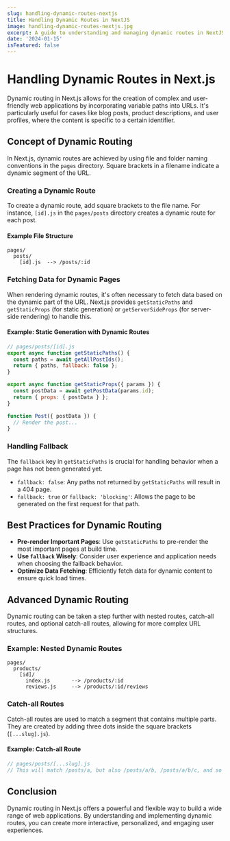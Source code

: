 ```yaml
---
slug: handling-dynamic-routes-nextjs
title: Handling Dynamic Routes in NextJS
image: handling-dynamic-routes-nextjs.jpg
excerpt: A guide to understanding and managing dynamic routes in NextJS, including pre-generated paths and server-side rendering.
date: '2024-01-15'
isFeatured: false
---
```


# Handling Dynamic Routes in Next.js

Dynamic routing in Next.js allows for the creation of complex and user-friendly web applications by incorporating variable paths into URLs. It's particularly useful for cases like blog posts, product descriptions, and user profiles, where the content is specific to a certain identifier.

## Concept of Dynamic Routing

In Next.js, dynamic routes are achieved by using file and folder naming conventions in the `pages` directory. Square brackets in a filename indicate a dynamic segment of the URL.

### Creating a Dynamic Route

To create a dynamic route, add square brackets to the file name. For instance, `[id].js` in the `pages/posts` directory creates a dynamic route for each post.

#### Example File Structure

```plaintext
pages/
  posts/
    [id].js  --> /posts/:id
```

### Fetching Data for Dynamic Pages

When rendering dynamic routes, it's often necessary to fetch data based on the dynamic part of the URL. Next.js provides `getStaticPaths` and `getStaticProps` (for static generation) or `getServerSideProps` (for server-side rendering) to handle this.

#### Example: Static Generation with Dynamic Routes

```js
// pages/posts/[id].js
export async function getStaticPaths() {
  const paths = await getAllPostIds();
  return { paths, fallback: false };
}

export async function getStaticProps({ params }) {
  const postData = await getPostData(params.id);
  return { props: { postData } };
}

function Post({ postData }) {
  // Render the post...
}
```

### Handling Fallback

The `fallback` key in `getStaticPaths` is crucial for handling behavior when a page has not been generated yet.

- `fallback: false`: Any paths not returned by `getStaticPaths` will result in a 404 page.
- `fallback: true` or `fallback: 'blocking'`: Allows the page to be generated on the first request for that path.

## Best Practices for Dynamic Routing

- **Pre-render Important Pages**: Use `getStaticPaths` to pre-render the most important pages at build time.
- **Use `fallback` Wisely**: Consider user experience and application needs when choosing the fallback behavior.
- **Optimize Data Fetching**: Efficiently fetch data for dynamic content to ensure quick load times.

## Advanced Dynamic Routing

Dynamic routing can be taken a step further with nested routes, catch-all routes, and optional catch-all routes, allowing for more complex URL structures.

### Example: Nested Dynamic Routes

```plaintext
pages/
  products/
    [id]/
      index.js       --> /products/:id
      reviews.js     --> /products/:id/reviews
```

### Catch-all Routes

Catch-all routes are used to match a segment that contains multiple parts. They are created by adding three dots inside the square brackets (`[...slug].js`).

#### Example: Catch-all Route

```js
// pages/posts/[...slug].js
// This will match /posts/a, but also /posts/a/b, /posts/a/b/c, and so on.
```

## Conclusion

Dynamic routing in Next.js offers a powerful and flexible way to build a wide range of web applications. By understanding and implementing dynamic routes, you can create more interactive, personalized, and engaging user experiences.
